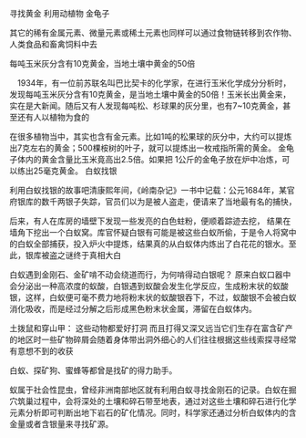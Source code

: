 寻找黄金 利用动植物  金龟子


其它的稀有金属元素、微量元素或稀土元素也同样可以通过食物链转移到农作物、人类食品和畜禽饲料中去


每吨玉米灰分含有10克黄金，当地土壤中黄金的50倍

　1934年，有一位前苏联名叫巴比契卡的化学家，在进行玉米化学成分分析时，发现每吨玉米灰分含有10克黄金，是当地土壤中黄金的50倍！玉米长出黄金来，实在是大新闻。随后又有人发现每吨松、杉球果的灰分里，也有7~10克黄金，甚至还有人以植物为食的

在很多植物当中，其实也含有金元素。比如1吨的松果球的灰分中，大约可以提炼出7克左右的黄金；500棵桉树的叶子，就可以提炼出一枚戒指所需的黄金。
金龟子体内的黄金含量比玉米竟高出2.5倍。如果把
1公斤的金龟子放在炉中冶炼，可以练出25毫克黄金。
白蚁找银

利用白蚁找银的故事吧清康熙年间，《岭南杂记》一书中记载：公元1684年，某官府银库的数千两银子失踪，官员们以为是被人盗走，便请来了当地最有名的捕快，

后来，有人在库房的墙壁下发现一些发亮的白色蛀粉，便顺着踪迹去挖，
结果在墙角下挖出一个白蚁窝。库官怀疑白银有可能是被这些白蚁所偷，于是令人将窝中的白蚁全部捕获，投入炉火中提炼，结果真的从白蚁体内炼出了白花花的银水。至此，银库被盗之谜终于真相大白

白蚁遇到金刚石、金矿啃不动会绕道而行，为何啃得动白银呢？
原来白蚁口器中会分泌出一种高浓度的蚁酸，白银遇到蚁酸会发生化学反应，生成粉末状的蚁酸银，这样，白蚁便可毫不费力地将粉末状的蚁酸银吞下，不过，蚁酸银不会被白蚁消化吸收，而是经过分解之后形成黑色粉末状金属，滞留在白蚁体内。


土拨鼠和穿山甲：
这些动物都爱好打洞
而且打得又深又远当它们生存在富含矿产的地区时一些矿物碎屑会随着身体带出洞外细心的人们往往根据这些线索探寻经常有意想不到的收获

白蚁、探矿狗、蜜蜂等都曾是找矿的得力助手。

蚁属于社会性昆虫，曾经非洲南部地区就有利用白蚁寻找金刚石的记录。白蚁在掘穴筑巢过程中，会将深处的土壤和碎石带至地表，通过对这些土壤和碎石进行化学元素分析即可判断出地下岩石的矿化情况。同时，科学家还通过分析白蚁体内的含金量或者含银量来寻找矿源。
